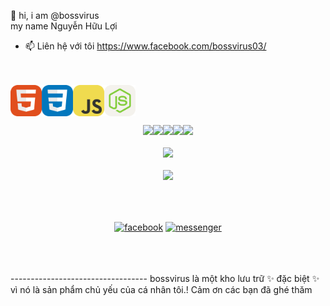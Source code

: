👋 hi, i am @bossvirus<br>
   my name Nguyễn Hữu Lợi
- 📫 Liên hệ với tôi https://www.facebook.com/bossvirus03/
<br>
<br>
<div style = " display: flex">
<img src = "https://raw.githubusercontent.com/tandpfun/skill-icons/59059d9d1a2c092696dc66e00931cc1181a4ce1f/icons/HTML.svg" style = "width: 50px; height: 50px">
<img src = "https://raw.githubusercontent.com/tandpfun/skill-icons/59059d9d1a2c092696dc66e00931cc1181a4ce1f/icons/CSS.svg" style = "width: 50px; height: 50px">
<img src = "https://raw.githubusercontent.com/tandpfun/skill-icons/59059d9d1a2c092696dc66e00931cc1181a4ce1f/icons/JavaScript.svg" style = "width: 50px; height: 50px">
<img src = "https://raw.githubusercontent.com/tandpfun/skill-icons/59059d9d1a2c092696dc66e00931cc1181a4ce1f/icons/NodeJS-Light.svg" style = "width: 50px; height: 50px">
</div>
<p align="center">
  <img src="https://media3.giphy.com/media/ln7z2eWriiQAllfVcn/200w.webp" width="100"><img src="https://i.giphy.com/media/eNAsjO55tPbgaor7ma/200w.webp" width="100"><img src="https://i.giphy.com/media/VgGthkhUvGgOit7Y9i/200.webp" width="100"><img src="https://i.giphy.com/media/KzJkzjggfGN5Py6nkT/200.webp" width="100"><img src="https://i.giphy.com/media/IdyAQJVN2kVPNUrojM/200.webp" width="100"><br><br>
  <img src="https://camo.githubusercontent.com/936a08778c7e4885053d148c07bbd2339dfbdd80/68747470733a2f2f6665726f73732e6e65742f782f6e6f6465322e676966" /><br><br>
  <img src="https://little.kylerconway.com/images/golang-what.gif" width="300">
</p>
<br>
<br>
<p align="center">
  <a href="https://facebook.com/100049732817959" target="_blank"><img align="center" src="https://cdn.jsdelivr.net/npm/simple-icons@3.0.1/icons/facebook.svg" alt="facebook" height="30" width="30" /></a>
  <a href="https://messenger.com/t/100049732817959" target="_blank"><img align="center" src="https://cdn.jsdelivr.net/npm/simple-icons@3.0.1/icons/messenger.svg" alt="messenger" height="30" width="30" /></a>

</p>
<br>
<br>
<br>
----------------------------------
bossvirus là một kho lưu trữ ✨ đặc biệt ✨ vì nó là sản phẩm chủ yếu của cá nhân tôi.!
Cảm ơn các bạn đã ghé thăm
